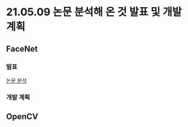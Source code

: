 # 21.05.09 논문 분석해 온 것 발표 및 개발 계획

## FaceNet
### 발표
[논문 분석](https://www.notion.so/139fb15ca516486bbcb2f9c55d850308)

### 개발 계획

## OpenCV
### 
